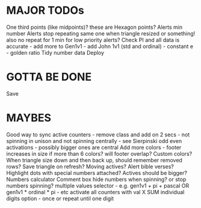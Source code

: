 MAJOR TODOs
===========

One third points (like midpoints)? these are Hexagon points?
Alerts min number
Alerts stop repeating same one when triangle resized or something! also no repeat for 1 min for low priority alerts?
Check PI and all data is accurate - add more to Gen1v1 - add John 1v1 (std and ordinal) - constant e - golden ratio
Tidy number data
Deploy

GOTTA BE DONE
=============

Save

MAYBES
======

Good way to sync active counters - remove class and add on 2 secs - not spinning in unison and not spinning centrally - see Sierpinski odd even activations - possibly bigger ones are central
Add more colors - footer increases in size if more than 6 colors? will footer overlap?
Custom colors?
When triangle size down and then back up, should remember removed rows?
Save triangle on refresh?
Moving actives?
Alert bible verses?
Highlight dots with special numbers attached?
Actives should be bigger?
Numbers calculator
Comment box
hide numbers when spinning? or stop numbers spinning?
multiple values selector - e.g. gen1v1 + pi + pascal OR gen1v1 * ordinal * pi - etc
activate all counters with val X
SUM individual digits option - once or repeat until one digit


